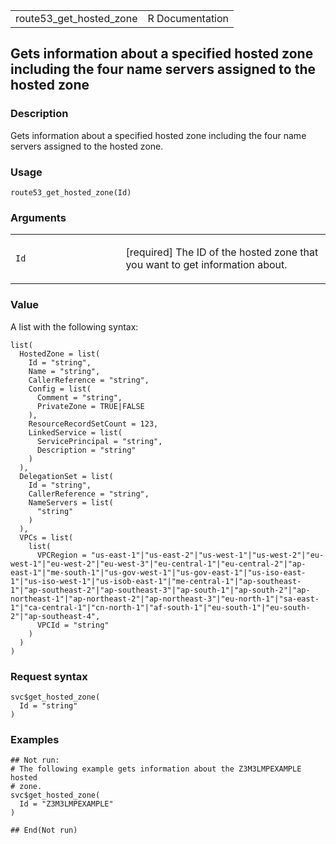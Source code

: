 <table style="width: 100%;">
<tbody>
<tr class="odd">
<td>route53_get_hosted_zone</td>
<td style="text-align: right;">R Documentation</td>
</tr>
</tbody>
</table>

## Gets information about a specified hosted zone including the four name servers assigned to the hosted zone

### Description

Gets information about a specified hosted zone including the four name
servers assigned to the hosted zone.

### Usage

    route53_get_hosted_zone(Id)

### Arguments

<table>
<colgroup>
<col style="width: 35%" />
<col style="width: 65%" />
</colgroup>
<tbody>
<tr class="odd">
<td><code id="route53_get_hosted_zone_:_Id">Id</code></td>
<td><p>[required] The ID of the hosted zone that you want to get
information about.</p></td>
</tr>
</tbody>
</table>

### Value

A list with the following syntax:

    list(
      HostedZone = list(
        Id = "string",
        Name = "string",
        CallerReference = "string",
        Config = list(
          Comment = "string",
          PrivateZone = TRUE|FALSE
        ),
        ResourceRecordSetCount = 123,
        LinkedService = list(
          ServicePrincipal = "string",
          Description = "string"
        )
      ),
      DelegationSet = list(
        Id = "string",
        CallerReference = "string",
        NameServers = list(
          "string"
        )
      ),
      VPCs = list(
        list(
          VPCRegion = "us-east-1"|"us-east-2"|"us-west-1"|"us-west-2"|"eu-west-1"|"eu-west-2"|"eu-west-3"|"eu-central-1"|"eu-central-2"|"ap-east-1"|"me-south-1"|"us-gov-west-1"|"us-gov-east-1"|"us-iso-east-1"|"us-iso-west-1"|"us-isob-east-1"|"me-central-1"|"ap-southeast-1"|"ap-southeast-2"|"ap-southeast-3"|"ap-south-1"|"ap-south-2"|"ap-northeast-1"|"ap-northeast-2"|"ap-northeast-3"|"eu-north-1"|"sa-east-1"|"ca-central-1"|"cn-north-1"|"af-south-1"|"eu-south-1"|"eu-south-2"|"ap-southeast-4",
          VPCId = "string"
        )
      )
    )

### Request syntax

    svc$get_hosted_zone(
      Id = "string"
    )

### Examples

    ## Not run: 
    # The following example gets information about the Z3M3LMPEXAMPLE hosted
    # zone.
    svc$get_hosted_zone(
      Id = "Z3M3LMPEXAMPLE"
    )

    ## End(Not run)
